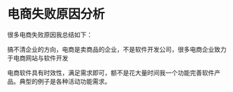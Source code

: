 # 电商失败原因分析

很多电商失败原因我总结如下：

搞不清企业的方向，电商是卖商品的企业，不是软件开发公司，很多电商企业致力于电商网站与软件开发

电商软件具有时效性，满足需求即可，额不是花大量时间我一个功能完善软件产品。典型的例子是各种活动功能需求。

